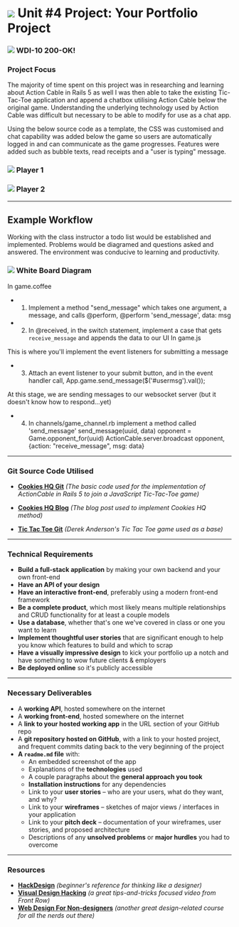 # ![](https://ga-dash.s3.amazonaws.com/production/assets/logo-9f88ae6c9c3871690e33280fcf557f33.png) Unit #4 Project: Your Portfolio Project

### ![](https://github.com/tecurtain/WDI_10_homework/blob/master/Thomas/SFP3/tic-tac-toe/app/assets/images/200-Ok.JPG?raw=true) WDI-10 200-OK!

### Project Focus
The majority of time spent on this project was in researching and learning about Action Cable in Rails 5 as well I was then able to take the existing Tic-Tac-Toe application and append a chatbox utilising Action Cable below the original game.  Understanding the underlying technology used by Action Cable was difficult but necessary to be able to modify for use as a chat app.  

Using the below source code as a template, the CSS was customised and chat capability was added below the game so users are automatically logged in and can communicate as the game progresses. Features were added such as bubble texts, read receipts and a "user is typing" message.  

### ![](https://github.com/tecurtain/WDI_10_homework/blob/master/Thomas/SFP3/tic-tac-toe/app/assets/images/Player1.png?raw=true) Player 1

### ![](https://github.com/tecurtain/WDI_10_homework/blob/master/Thomas/SFP3/tic-tac-toe/app/assets/images/Player2.png?raw=true) Player 2

---
## Example Workflow

Working with the class instructor a todo list would be established and implemented.  Problems would be diagramed and questions asked and answered.  The environment was conducive to learning and productivity.  

### ![](https://github.com/tecurtain/WDI_10_homework/blob/master/Thomas/SFP3/tic-tac-toe/app/assets/images/WorkFlow.jpg?raw=true) White Board Diagram

In game.coffee

* 1) Implement a method "send_message" which takes one argument, a message, and calls @perform, @perform 'send_message', data: msg

* 2) In @received, in the switch statement, implement a case that gets `receive_message` and appends the data to our UI In game.js

This is where you'll implement the event listeners for submitting a message

* 3) Attach an event listener to your submit button, and in the event handler call, App.game.send_message($('#usermsg').val());

At this stage, we are sending messages to our websocket server (but it doesn't know how to respond...yet)

* 4) In channels/game_channel.rb implement a method called 'send_message'
  send_message(uuid, data)
    opponent = Game.opponent_for(uuid)
      ActionCable.server.broadcast opponent, {action: "receive_message", msg: data}


---
### Git Source Code Utilised

* **[Cookies HQ Git](https://github.com/cookieshq/tic-tac-toe)** _(The basic code used for the implementation of ActionCable in Rails 5 to join a JavaScript Tic-Tac-Toe game)_

* **[Cookies HQ Blog](http://cookieshq.co.uk/posts/tic-tac-toe-game-in-rails-5-with-action-cable/)** _(The blog post used to implement Cookies HQ method)_

* **[Tic Tac Toe Git](https://github.com/mediaupstream/tic-tac-toe-js/)** _(Derek Anderson's Tic Tac Toe game used as a base)_

---

### Technical Requirements

* **Build a full-stack application** by making your own backend and your own front-end
* **Have an API of your design**
* **Have an interactive front-end**, preferably using a modern front-end framework
* **Be a complete product**, which most likely means multiple relationships and CRUD functionality for at least a couple models
* **Use a database**, whether that's one we've covered in class or one you want to learn
* **Implement thoughtful user stories** that are significant enough to help you know which features to build and which to scrap
* **Have a visually impressive design** to kick your portfolio up a notch and have something to wow future clients & employers
* **Be deployed online** so it's publicly accessible

---

### Necessary Deliverables

* A **working API**, hosted somewhere on the internet
* A **working front-end**, hosted somewhere on the internet
* A **link to your hosted working app** in the URL section of your GitHub repo
* A **git repository hosted on GitHub**, with a link to your hosted project, and frequent commits dating back to the very beginning of the project
* **A ``readme.md`` file** with:
    * An embedded screenshot of the app
    * Explanations of the **technologies** used
    * A couple paragraphs about the **general approach you took**
    * **Installation instructions** for any dependencies
    * Link to your **user stories** – who are your users, what do they want, and why?
    * Link to your **wireframes** – sketches of major views / interfaces in your application
    * Link to your **pitch deck** – documentation of your wireframes, user stories, and proposed architecture
    * Descriptions of any **unsolved problems** or **major hurdles** you had to overcome

---

### Resources

* **[HackDesign](https://hackdesign.org/lessons)** _(beginner's reference for thinking like a designer)_
* **[Visual Design Hacking](https://generalassemb.ly/online/videos/visual-design-hacking)** _(a great tips-and-tricks focused video from Front Row)_
* **[Web Design For Non-designers](https://generalassemb.ly/online/videos/web-design-for-non-designers)** _(another great design-related course for all the nerds out there)_
